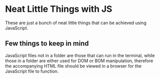 # Neat Little Things with JS
 These are just a bunch of neat little things that can be achieved using JavaScript.

 ## Few things to keep in mind
 JavaScript files not in a folder are those that can run in the terminal, while those in a folder are either used for DOM or BOM manipulation, therefore the accompanying HTML file should be viewed in a browser for the JavaScript file to function.
